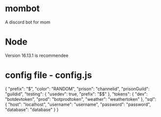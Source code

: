 # mombot

A discord bot for mom

# Node

Version 16.13.1 is recommendee

# config file - config.js

{
"prefix": "$",
"color": "RANDOM",
"prison": "channelid",
"prisonGuild": "guildid",
"testing": {
"usedev": true,
"prefix": "$$"
},
"tokens": {
"dev": "botdevtoken",
"prod": "botprodtoken",
"weather": "weathertoken"
},
"sql": {
"host": "localhost",
"username": "username",
"password": "password",
"database": "database"
}
}
